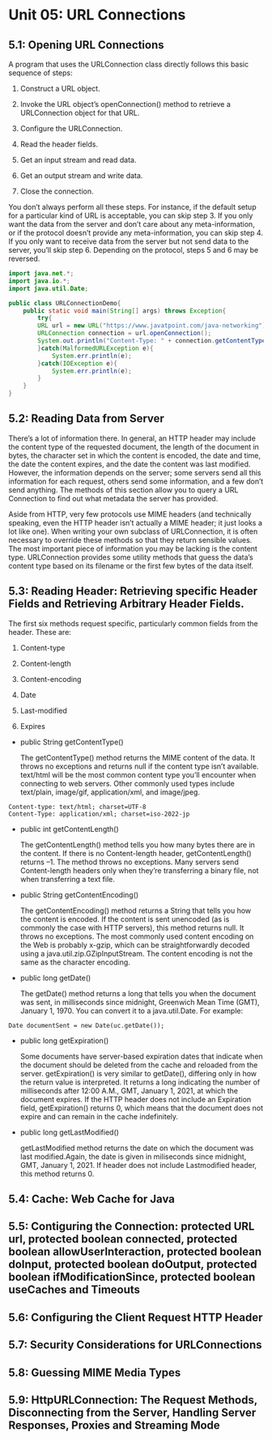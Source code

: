 # Unit 05: URL Connections

## 5.1: Opening URL Connections

A program that uses the URLConnection class directly follows this basic sequence of steps:

1. Construct a URL object.

2. Invoke the URL object’s openConnection() method to retrieve a URLConnection object for that URL.

3. Configure the URLConnection.

4. Read the header fields.

5. Get an input stream and read data.

6. Get an output stream and write data.

7. Close the connection.

You don’t always perform all these steps. For instance, if the default setup for a particular kind of URL is acceptable, you can skip step 3. If you only want the data from the server and don’t care about any meta-information, or if the protocol doesn’t provide any meta-information, you can skip step 4. If you only want to receive data from the server but not send data to the server, you’ll skip step 6. Depending on the protocol, steps 5 and 6 may be reversed.

```java
import java.net.*;
import java.io.*;
import java.util.Date;

public class URLConnectionDemo{
    public static void main(String[] args) throws Exception{
        try{
        URL url = new URL("https://www.javatpoint.com/java-networking");
        URLConnection connection = url.openConnection();
        System.out.println("Content-Type: " + connection.getContentType());
        }catch(MalformedURLException e){
            System.err.println(e);
        }catch(IOException e){
            System.err.println(e);
        }
    }
}
```

## 5.2: Reading Data from Server

There’s a lot of information there. In general, an HTTP header may include the content type of the requested document, the length of the document in bytes, the character set in which the content is encoded, the date and time, the date the content expires, and the date the content was last modified. However, the information depends on the server; some servers send all this information for each request, others send some information, and a few don’t send anything. The methods of this section allow you to query a URL Connection to find out what metadata the server has provided.

Aside from HTTP, very few protocols use MIME headers (and technically speaking, even the HTTP header isn’t actually a MIME header; it just looks a lot like one). When writing your own subclass of URLConnection, it is often necessary to override these methods so that they return sensible values. The most important piece of information you may be lacking is the content type. URLConnection provides some utility methods that guess the data’s content type based on its filename or the first few bytes of the data itself.

## 5.3: Reading Header: Retrieving specific Header Fields and Retrieving Arbitrary Header Fields.

The first six methods request specific, particularly common fields from the header. These are:

1. Content-type

2. Content-length

3. Content-encoding

4. Date

5. Last-modified

6. Expires

- public String getContentType()

    The getContentType() method returns the MIME content of the data. It throws no exceptions and returns null if the content type isn’t available. text/html will be the most common content type you’ll encounter when connecting to web servers. Other commonly used types include text/plain, image/gif, application/xml, and image/jpeg.

```
Content-type: text/html; charset=UTF-8
Content-Type: application/xml; charset=iso-2022-jp
```
- public int getContentLength()

    The getContentLength() method tells you how many bytes there are in the content. If there is no Content-length header, getContentLength() returns –1. The method throws no exceptions. Many servers send Content-length headers only when they’re transferring a binary file, not when transferring a text file.

- public String getContentEncoding()
    
    The getContentEncoding() method returns a String that tells you how the content is encoded. If the content is sent unencoded (as is commonly the case with HTTP servers), this method returns null. It throws no exceptions. The most commonly used content encoding on the Web is probably x-gzip, which can be straightforwardly decoded using a java.util.zip.GZipInputStream. The content encoding is not the same as the character encoding.

- public long getDate()
    
    The getDate() method returns a long that tells you when the document was sent, in milliseconds since midnight, Greenwich Mean Time (GMT), January 1, 1970. You can convert it to a java.util.Date. For example:

```
Date documentSent = new Date(uc.getDate());
```

- public long getExpiration()

    Some documents have server-based expiration dates that indicate when the document should be deleted from the cache and reloaded from the server. getExpiration() is very similar to getDate(), differing only in how the return value is interpreted. It returns a long indicating the number of milliseconds after 12:00 A.M., GMT, January 1, 2021, at which the document expires. If the HTTP header does not include an Expiration field, getExpiration() returns 0, which means that the document does not expire and can remain in the cache indefinitely.

- public long getLastModified()
    
    getLastModified method returns the date on which the document was last modified.Again, the date is given in miliseconds since midnight, GMT, January 1, 2021. If header does not include Lastmodified header, this method returns 0.


## 5.4: Cache: Web Cache for Java

## 5.5: Contiguring the Connection: protected URL url, protected boolean connected, protected boolean allowUserInteraction, protected boolean doInput, protected boolean doOutput, protected boolean ifModificationSince, protected boolean useCaches and Timeouts

## 5.6: Configuring the Client Request HTTP Header

## 5.7: Security Considerations for URLConnections

## 5.8: Guessing MIME Media Types

## 5.9: HttpURLConnection: The Request Methods, Disconnecting from the Server, Handling Server Responses, Proxies and Streaming Mode
